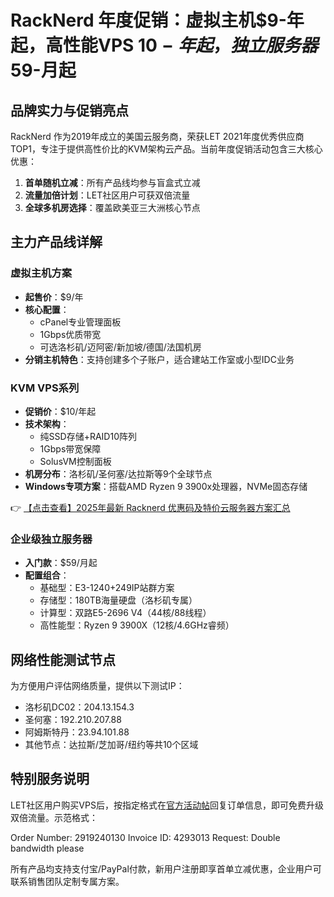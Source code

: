 # RackNerd 年度促销：虚拟主机$9-年起，高性能VPS $10-年起，独立服务器$59-月起

## 品牌实力与促销亮点

RackNerd 作为2019年成立的美国云服务商，荣获LET 2021年度优秀供应商TOP1，专注于提供高性价比的KVM架构云产品。当前年度促销活动包含三大核心优惠：

1. **首单随机立减**：所有产品线均参与盲盒式立减
2. **流量加倍计划**：LET社区用户可获双倍流量
3. **全球多机房选择**：覆盖欧美亚三大洲核心节点

## 主力产品线详解

### 虚拟主机方案
- **起售价**：$9/年
- **核心配置**：
  - cPanel专业管理面板
  - 1Gbps优质带宽
  - 可选洛杉矶/迈阿密/新加坡/德国/法国机房
- **分销主机特色**：支持创建多个子账户，适合建站工作室或小型IDC业务

### KVM VPS系列
- **促销价**：$10/年起
- **技术架构**：
  - 纯SSD存储+RAID10阵列
  - 1Gbps带宽保障
  - SolusVM控制面板
- **机房分布**：洛杉矶/圣何塞/达拉斯等9个全球节点
- **Windows专项方案**：搭载AMD Ryzen 9 3900x处理器，NVMe固态存储

👉 [【点击查看】2025年最新 Racknerd 优惠码及特价云服务器方案汇总](https://bit.ly/Rack_Nerd)

### 企业级独立服务器
- **入门款**：$59/月起
- **配置组合**：
  - 基础型：E3-1240+249IP站群方案
  - 存储型：180TB海量硬盘（洛杉矶专属）
  - 计算型：双路E5-2696 V4（44核/88线程）
  - 高性能型：Ryzen 9 3900X（12核/4.6GHz睿频）

## 网络性能测试节点
为方便用户评估网络质量，提供以下测试IP：
- 洛杉矶DC02：204.13.154.3
- 圣何塞：192.210.207.88
- 阿姆斯特丹：23.94.101.88
- 其他节点：达拉斯/芝加哥/纽约等共10个区域

## 特别服务说明
LET社区用户购买VPS后，按指定格式在[官方活动帖](https://bit.ly/Rack_Nerd)回复订单信息，即可免费升级双倍流量。示范格式：

Order Number: 2919240130
Invoice ID: 4293013
Request: Double bandwidth please

所有产品均支持支付宝/PayPal付款，新用户注册即享首单立减优惠，企业用户可联系销售团队定制专属方案。